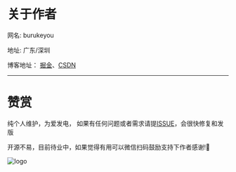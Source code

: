 

<!-- <div style="text-align: center;"> -->
# 关于作者

网名: burukeyou 

地址: 广东/深圳

博客地址：  [掘金](https://juejin.cn/user/2101921964097726/posts)、[CSDN](https://blog.csdn.net/weixin_41347419?type=blog)



-------

# 赞赏
纯个人维护，为爱发电， 如果有任何问题或者需求请提[ISSUE](https://github.com/burukeYou/UniHttp/issues)，会很快修复和发版

开源不易，目前待业中，如果觉得有用可以微信扫码鼓励支持下作者感谢!🙏


![logo](../../img/weChatShare.png ':size=30%')

<!-- </div> -->




